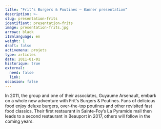 ```yaml
---
title: "Frit's Burgers & Poutines – Banner presentation"
description: >-
slug: presentation-frits
identifiant: presentation-frits 
image: presentation-frits.jpg
arrowc: black
i18nlanguage: en
weight: 1
draft: false
activemenu: projets
type: articles
date: 2011-01-01
historique: true
external:
  need: false
  link:
occasion: false
---
```


In 2011, the group and one of their associates, Guyaume Arsenault, embark on a whole new adventure with Frit's Burgers & Poutines. Fans of delicious food enjoy deluxe burgers, over-the-top poutines and other revisited fast food classics. Their first restaurant in Sainte-Foy’s La Pyramide mall then leads to a second restaurant in Beauport in 2017, others will follow in the coming years.
 
